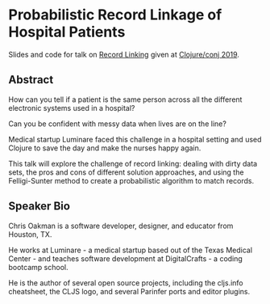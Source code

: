 # Probabilistic Record Linkage of Hospital Patients

Slides and code for talk on [Record Linking] given at [Clojure/conj 2019].

[Record Linking]:https://en.wikipedia.org/wiki/Record_linkage
[Clojure/conj 2019]:http://2019.clojure-conj.org/speaker-chris-oakman/

## Abstract

How can you tell if a patient is the same person across all the different
electronic systems used in a hospital?

Can you be confident with messy data when lives are on the line?

Medical startup Luminare faced this challenge in a hospital setting and used
Clojure to save the day and make the nurses happy again.

This talk will explore the challenge of record linking: dealing with dirty data
sets, the pros and cons of different solution approaches, and using the
Felligi-Sunter method to create a probabilistic algorithm to match records.

## Speaker Bio

Chris Oakman is a software developer, designer, and educator from Houston, TX.

He works at Luminare - a medical startup based out of the Texas Medical Center -
and teaches software development at DigitalCrafts - a coding bootcamp school.

He is the author of several open source projects, including the cljs.info
cheatsheet, the CLJS logo, and several Parinfer ports and editor plugins.
